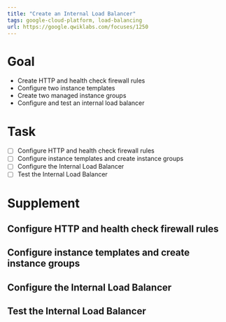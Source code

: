 ```yaml
---
title: "Create an Internal Load Balancer"
tags: google-cloud-platform, load-balancing
url: https://google.qwiklabs.com/focuses/1250
---
```


# Goal
- Create HTTP and health check firewall rules
- Configure two instance templates
- Create two managed instance groups
- Configure and test an internal load balancer

# Task
- [ ] Configure HTTP and health check firewall rules
- [ ] Configure instance templates and create instance groups
- [ ] Configure the Internal Load Balancer
- [ ] Test the Internal Load Balancer

# Supplement
## Configure HTTP and health check firewall rules
## Configure instance templates and create instance groups
## Configure the Internal Load Balancer
## Test the Internal Load Balancer
